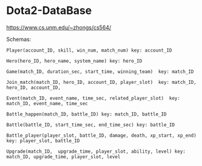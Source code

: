 # Dota2-DataBase
https://www.cs.unm.edu/~zhongs/cs564/

Schemas:

    Player(account_ID, skill, win_num, match_num) key: account_ID

    Hero(hero_ID, hero_name, system_name) key: hero_ID

    Game(match_ID, duration_sec, start_time, winning_team)  key: match_ID

    Join_match(match_ID, hero_ID, account_ID, player_slot)  key: match_ID, hero_ID, account_ID,

    Event(match_ID, event_name, time_sec, related_player_slot)  key: match_ID, event_name, time_sec

    Battle_happen(match_ID, battle_ID) key: match_ID, battle_ID

    Battle(battle_ID, start_time_sec, end_time_sec) key: battle_ID

    Battle_player(player_slot, battle_ID, damage, death, xp_start, xp_end) key: player_slot, battle_ID

    Upgrade(match_ID,  upgrade_time, player_slot, ability, level) key: match_ID, upgrade_time, player_slot, level
